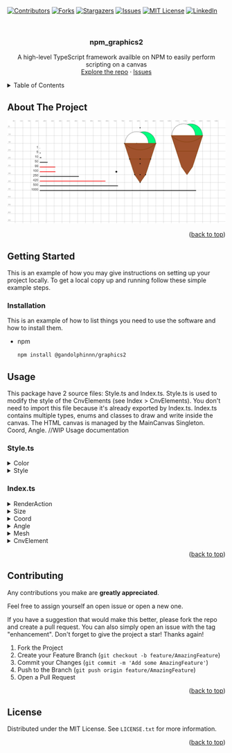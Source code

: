 <a name="readme-top"></a>

[![Contributors][contributors-shield]][contributors-url]
[![Forks][forks-shield]][forks-url]
[![Stargazers][stars-shield]][stars-url]
[![Issues][issues-shield]][issues-url]
[![MIT License][license-shield]][license-url]
[![LinkedIn][linkedin-shield]][linkedin-url]

<br>
<div align="center">

<h3 align="center">npm_graphics2</h3>

  <p align="center">
    A high-level TypeScript framework availble on NPM to easily perform scripting on a canvas
    <br>
    <a href="https://github.com/gandolphinnn/npm_graphics2">Explore the repo</a>
    ·
    <a href="https://github.com/gandolphinnn/npm_graphics2/issues">Issues</a>
  </p>
</div>

<!-- TABLE OF CONTENTS -->
<details>
	<summary>Table of Contents</summary>
	<ol>
		<li><a href="#about-the-project">About The Project</a></li>
		<li>
			<a href="#getting-started">Getting Started</a>
			<ul>
				<li><a href="#installation">Installation</a></li>
			</ul>
		</li>
		<li>
			<a href="#usage">Usage</a>
			<ul>
				<li><a href="#style">Style</a></li>
				<li><a href="#index">Index</a></li>
			</ul>
		</li>
		<li><a href="#contributing">Contributing</a></li>
		<li><a href="#license">License</a></li>
	</ol>
</details>

<!-- ABOUT THE PROJECT -->

## About The Project

![Demo Screen Shot][product-screenshot]

<p align="right">(<a href="#readme-top">back to top</a>)</p>

## Getting Started

This is an example of how you may give instructions on setting up your project locally.
To get a local copy up and running follow these simple example steps.

### Installation

This is an example of how to list things you need to use the software and how to install them.

- npm
  ```sh
  npm install @gandolphinnn/graphics2
  ```

<!-- USAGE EXAMPLES -->

## Usage
This package have 2 source files: Style.ts and Index.ts.
Style.ts is used to modify the style of the CnvElements (see Index > CnvElements).
You don't need to import this file because it's already exported by Index.ts.
Index.ts contains multiple types, enums and classes to draw and write inside the canvas.
The HTML canvas is managed by the MainCanvas Singleton.
Coord, Angle. //WIP Usage documentation

### Style.ts
<details>
<summary>Color</summary>
The Color class represents a color in RGBA format (Red, Green, Blue, Alpha).
The class also has three getter methods: hexStr, rgbaStr, and rgbaObj, which return the color in hexadecimal string format, RGBA string format, and RGBA object format, respectively.

The Color class must be called using its static methods, since the constructor is private.
- The byName method creates a Color from a color name.
- The byStr method creates a Color from an RGBA string.
- The byValues method creates a Color from individual RGBA values.
- The byObj method creates a Color from an RGBA object.
- The default method creates a Color using the default color (black, but can be modified).
</details>

<details>
<summary>Style</summary>
The Style class represents a style that can be applied to a canvas element.
It has 5 main properties: fillStyle, strokeStyle, lineWidth, textAlign, and font:
<table>
	<thead>
		<tr>
			<th>Property</th>
			<th>Type</th>
		</tr>
	</thead>
	<tbody>
		<tr>
			<td>fillStyle</td>
			<td>SubStyle</td>
		</tr>
		<tr>
			<td>strokeStyle</td>
			<td>SubStyle</td>
		</tr>
		<tr>
			<td>lineWidth</td>
			<td>number</td>
		</tr>
		<tr>
			<td>textAlign</td>
			<td>string</td>
		</tr>
		<tr>
			<td>font</td>
			<td>Font</td>
		</tr>
	</tbody>
</table>

The SubStyle type is a union type that can be a Color, CanvasGradient, or CanvasPattern.
The Font type is a string that represents a font in the format of ${number}px ${string}.

The Style class can also perform merge operations with other Style instances using the merge method: it is used to override the properties of the current Style with the properties of another Style.
Undefined properties are not overridden, null properties set the merged property to undefind.
The empty and default methods create an empty and default Style, respectively.
These methods return the Style instance itself, allowing the methods to be chained together.
</details>

### Index.ts
<details>
<summary>RenderAction</summary>
An enum used by every CnvElement to 
</details>
<details>
<summary>Size</summary>

</details>
<details>
<summary>Coord</summary>

</details>
<details>
<summary>Angle</summary>

</details>
<details>
<summary>Mesh</summary>
A group of CnvElements with a user-defined center.
</details>
<details>
<summary>CnvElement</summary>
CnvDrawing is an abstract child of CnvElement and is the parent of all of the following classes, Text excluded.
	<table>
		<thead>
			<tr>
				<th>Class</th>
				<th colspan="6">Constructor</th>
				<th>Default RenderAction</th>
				<th>Methods</th>
				<th>Example</th>
			</tr>
		</thead>
		<tbody>
			<tr>
				<td>Text</td>
				<td colspan="3">center: Coord</td>
				<td colspan="3">content: string</td>
				<td>Fill</td>
				<td></td>
				<td></td>
			</tr>
			<tr>
				<td>Line</td>
				<td colspan="6">...points: [Coord, Coord]</td>
				<td>Stroke</td>
				<td></td>
				<td></td>
			</tr>
			<tr>
				<td>Rect</td>
				<td colspan="3">center: Coord</td>
				<td colspan="3">size: Size</td>
				<td>Both</td>
				<td></td>
				<td></td>
			</tr>
			<tr>
				<td>Poly</td>
				<td colspan="6">...points: Coord[]</td>
				<td>Both</td>
				<td></td>
				<td></td>
			</tr>
			<tr>
				<td>Circle</td>
				<td colspan="3">center: Coord</td>
				<td colspan="3">radius: number</td>
				<td>Both</td>
				<td></td>
				<td></td>
			</tr>
			<tr>
				<td>Arc</td>
				<td>center: Coord</td>
				<td>radius: number</td>
				<td>start: Angle</td>
				<td>end: Angle</td>
				<td>counterClockwise = true</td>
				<td>cutByCenter = true</td>
				<td>Both</td>
				<td></td>
				<td></td>
			</tr>
		</tbody>
	</table>
</details>

<p align="right">(<a href="#readme-top">back to top</a>)</p>

<!-- CONTRIBUTING -->

## Contributing

Any contributions you make are **greatly appreciated**.

Feel free to assign yourself an open issue or open a new one.

If you have a suggestion that would make this better, please fork the repo and create a pull request.
You can also simply open an issue with the tag "enhancement".
Don't forget to give the project a star! Thanks again!

1. Fork the Project
2. Create your Feature Branch (`git checkout -b feature/AmazingFeature`)
3. Commit your Changes (`git commit -m 'Add some AmazingFeature'`)
4. Push to the Branch (`git push origin feature/AmazingFeature`)
5. Open a Pull Request

<p align="right">(<a href="#readme-top">back to top</a>)</p>

<!-- LICENSE -->

## License

Distributed under the MIT License. See `LICENSE.txt` for more information.

<p align="right">(<a href="#readme-top">back to top</a>)</p>

<!-- MARKDOWN LINKS & IMAGES -->
<!-- https://www.markdownguide.org/basic-syntax/#reference-style-links -->

[contributors-shield]: https://img.shields.io/github/contributors/gandolphinnn/npm_graphics2.svg?style=for-the-badge
[contributors-url]: https://github.com/gandolphinnn/npm_graphics2/graphs/contributors
[forks-shield]: https://img.shields.io/github/forks/gandolphinnn/npm_graphics2.svg?style=for-the-badge
[forks-url]: https://github.com/gandolphinnn/npm_graphics2/network/members
[stars-shield]: https://img.shields.io/github/stars/gandolphinnn/npm_graphics2.svg?style=for-the-badge
[stars-url]: https://github.com/gandolphinnn/npm_graphics2/stargazers
[issues-shield]: https://img.shields.io/github/issues/gandolphinnn/npm_graphics2.svg?style=for-the-badge
[issues-url]: https://github.com/gandolphinnn/npm_graphics2/issues
[license-shield]: https://img.shields.io/github/license/gandolphinnn/npm_graphics2.svg?style=for-the-badge
[license-url]: https://github.com/gandolphinnn/npm_graphics2/blob/master/LICENSE.txt
[linkedin-shield]: https://img.shields.io/badge/-LinkedIn-black.svg?style=for-the-badge&logo=linkedin&colorB=555
[linkedin-url]: https://linkedin.com/in/luca-gandolfi-531a93214
[product-screenshot]: demo.png